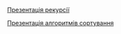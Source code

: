 [Презентація рекурсії](https://docs.google.com/presentation/d/1xiQKwbbvlNSfJSAWPDS2cjHSJIs3XDXw2mDyNGLVzb4/edit?usp=sharing)

[Презентація алгоритмів сортування](https://docs.google.com/presentation/d/1YF8otxa-ezOyAxgoAvkBhML9iQ-x6tZ5_XmlmuQkUwk/edit?usp=sharing)